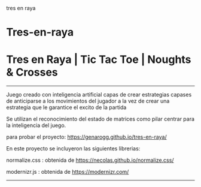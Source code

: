 tres en raya
# Tres-en-raya
Tres en Raya | Tic Tac Toe | Noughts &amp; Crosses
=======
------

Juego creado con inteligencia artificial capas de crear estrategias capases de anticiparse a los movimientos del jugador a la vez de crear una estrategia que le garantice el excito de la partida 

Se utilizan el reconocimiento del estado de matrices como pilar centrar para la inteligencia del juego.

para probar el proyecto: <https://genarogg.github.io/tres-en-raya/> 

En este proyecto se incluyeron las siguientes librerias:

normalize.css : obtenida de <https://necolas.github.io/normalize.css/>

modernizr.js : obtenida de <https://modernizr.com/>

------


